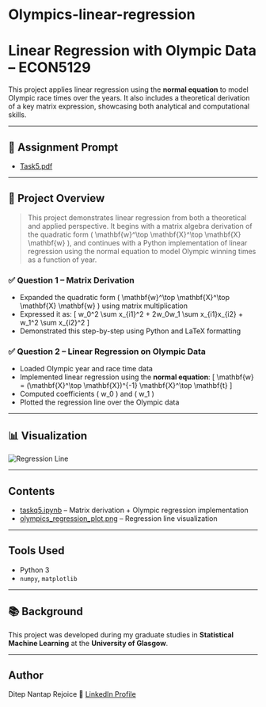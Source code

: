 # Olympics-linear-regression

# Linear Regression with Olympic Data – ECON5129

This project applies linear regression using the **normal equation** to model Olympic race times over the years. It also includes a theoretical derivation of a key matrix expression, showcasing both analytical and computational skills.

---

## 📄 Assignment Prompt

- [Task5.pdf](./Task5.pdf)

---

## 📌 Project Overview

> This project demonstrates linear regression from both a theoretical and applied perspective. It begins with a matrix algebra derivation of the quadratic form \( \mathbf{w}^\top \mathbf{X}^\top \mathbf{X} \mathbf{w} \), and continues with a Python implementation of linear regression using the normal equation to model Olympic winning times as a function of year.

### ✅ Question 1 – Matrix Derivation
- Expanded the quadratic form \( \mathbf{w}^\top \mathbf{X}^\top \mathbf{X} \mathbf{w} \) using matrix multiplication
- Expressed it as:
  \[
  w_0^2 \sum x_{i1}^2 + 2w_0w_1 \sum x_{i1}x_{i2} + w_1^2 \sum x_{i2}^2
  \]
- Demonstrated this step-by-step using Python and LaTeX formatting

### ✅ Question 2 – Linear Regression on Olympic Data
- Loaded Olympic year and race time data
- Implemented linear regression using the **normal equation**:
  \[
  \mathbf{w} = (\mathbf{X}^\top \mathbf{X})^{-1} \mathbf{X}^\top \mathbf{t}
  \]
- Computed coefficients \( w_0 \) and \( w_1 \)
- Plotted the regression line over the Olympic data

---

## 📊 Visualization

![Regression Line](./olympics_regression_plot.png)

---

## Contents

- [taskq5.ipynb](./taskq5.ipynb) – Matrix derivation + Olympic regression implementation  
- [olympics_regression_plot.png](./olympics_regression_plot.png) – Regression line visualization

---

## Tools Used

- Python 3  
- `numpy`, `matplotlib`

---

## 📚 Background

This project was developed during my graduate studies in **Statistical Machine Learning** at the **University of Glasgow**.

---

## Author

Ditep Nantap Rejoice
🔗 [LinkedIn Profile](https://www.linkedin.com/in/nantap-ditep-00490b231)
